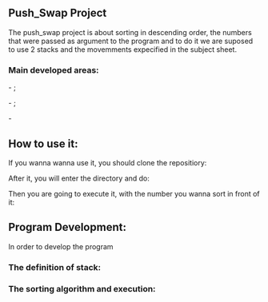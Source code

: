 ## Push_Swap Project
<p> The push_swap project is about sorting in descending order, the numbers that were passed as argument to the program and to do it we are suposed to use 2 stacks and the movemments expecified in the subject sheet. </p>

### Main developed areas:
<p> - ;</p>
<p> - ;</p>
<p> - </p>


## How to use it:
<p> If you wanna wanna use it, you should clone the repositiory: </p>

<p> After it, you will enter the directory and do: </p>

<p> Then you are going to execute it, with the number you wanna sort in front of it:</p>


## Program Development:
<p> In order to develop the program</p>

### The definition of stack:
<p> </p>

### The sorting algorithm and execution:
<p> </p>

